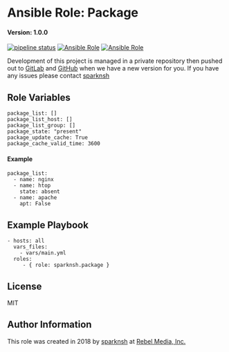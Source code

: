 # Ansible Role: Package

#### Version: 1.0.0

[![pipeline status](https://gitlab.com/sparknsh/ansible-role-package/badges/master/pipeline.svg)](https://gitlab.com/sparknsh/ansible-role-package/commits/master)
[![Ansible Role](https://img.shields.io/ansible/role/29016.svg)](https://galaxy.ansible.com/sparknsh/package)
[![Ansible Role](https://img.shields.io/ansible/role/d/29016.svg)](https://galaxy.ansible.com/sparknsh/package)

Development of this project is managed in a private repository then pushed out to [GitLab](https://gitlab.com/sparknsh/ansible-role-package) and [GitHub](https://github.com/sparknsh/ansible-role-package) when we have a new version for you. If you have any issues please contact [sparknsh](https://www.sparknsh.com/contact?type=issue&name=ansible-role-package)

## Role Variables

    package_list: []
    package_list_host: []
    package_list_group: []
    package_state: "present"
    package_update_cache: True
    package_cache_valid_time: 3600


#### Example

    package_list:
      - name: nginx
      - name: htop
        state: absent
      - name: apache
        apt: False


## Example Playbook

    - hosts: all
      vars_files:
        - vars/main.yml
      roles:
         - { role: sparknsh.package }

## License

MIT

## Author Information

This role was created in 2018 by [sparknsh](https://www.sparknsh.com) at [Rebel Media, Inc.](https://www.rebelmedia.io/)
